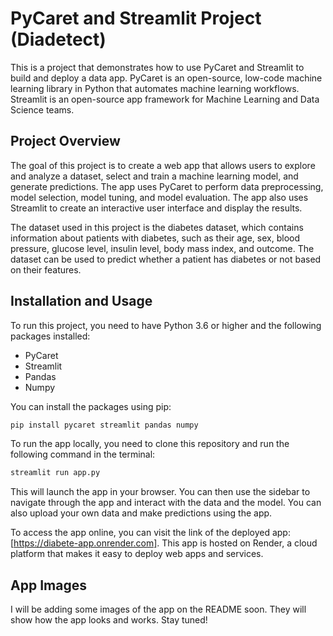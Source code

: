 # PyCaret and Streamlit Project (Diadetect)

This is a project that demonstrates how to use PyCaret and Streamlit to build and deploy a data app. PyCaret is an open-source, low-code machine learning library in Python that automates machine learning workflows. Streamlit is an open-source app framework for Machine Learning and Data Science teams. 

## Project Overview

The goal of this project is to create a web app that allows users to explore and analyze a dataset, select and train a machine learning model, and generate predictions. The app uses PyCaret to perform data preprocessing, model selection, model tuning, and model evaluation. The app also uses Streamlit to create an interactive user interface and display the results.

The dataset used in this project is the diabetes dataset, which contains information about patients with diabetes, such as their age, sex, blood pressure, glucose level, insulin level, body mass index, and outcome. The dataset can be used to predict whether a patient has diabetes or not based on their features.

## Installation and Usage

To run this project, you need to have Python 3.6 or higher and the following packages installed:

- PyCaret
- Streamlit
- Pandas
- Numpy

You can install the packages using pip:

```bash
pip install pycaret streamlit pandas numpy
```

To run the app locally, you need to clone this repository and run the following command in the terminal:

```bash
streamlit run app.py
```

This will launch the app in your browser. You can then use the sidebar to navigate through the app and interact with the data and the model. You can also upload your own data and make predictions using the app.

To access the app online, you can visit the link of the deployed app: [https://diabete-app.onrender.com]. This app is hosted on Render, a cloud platform that makes it easy to deploy web apps and services.

## App Images

I will be adding some images of the app on the README soon. They will show how the app looks and works. Stay tuned!
